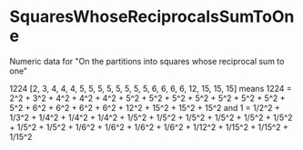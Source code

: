 # SquaresWhoseReciprocalsSumToOne
Numeric data for "On the partitions into squares whose reciprocal sum to one"

1224 [2, 3, 4, 4, 4, 5, 5, 5, 5, 5, 5, 5, 5, 6, 6, 6, 6, 12, 15, 15, 15] means
1224 = 2^2 + 3^2 + 4^2 + 4^2 + 4^2 + 5^2 + 5^2 + 5^2 + 5^2 + 5^2 + 5^2 + 5^2 + 5^2 + 6^2 + 6^2 + 6^2 + 6^2 + 12^2 + 15^2 + 15^2 + 15^2
and
1 = 1/2^2 + 1/3^2 + 1/4^2 + 1/4^2 + 1/4^2 + 1/5^2 + 1/5^2 + 1/5^2 + 1/5^2 + 1/5^2 + 1/5^2 + 1/5^2 + 1/5^2 + 1/6^2 + 1/6^2 + 1/6^2 + 1/6^2 + 1/12^2 + 1/15^2 + 1/15^2 + 1/15^2
